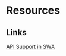# Resources

## Links
[API Support in SWA](https://learn.microsoft.com/en-us/azure/static-web-apps/apis-overview)